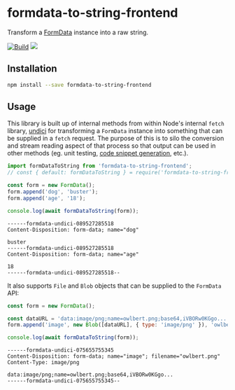 # formdata-to-string-frontend

Transform a [FormData](https://developer.mozilla.org/en-US/docs/Web/API/FormData) instance into a raw string.

[![Build](https://github.com/frostby/formdata-to-string/workflows/CI/badge.svg)](https://github.com/frostby/formdata-to-string/) [![](https://img.shields.io/npm/v/formdata-to-string-frontend)](https://npm.im/formdata-to-string-frontend)

## Installation

```sh
npm install --save formdata-to-string-frontend
```

## Usage

This library is built up of internal methods from within Node's internal `fetch` library, [undici](https://github.com/nodejs/undici) for transforming a `FormData` instance into something that can be supplied in a `fetch` request. The purpose of this is to silo the conversion and stream reading aspect of that process so that output can be used in other methods (eg. unit testing, [code snippet generation](https://npm.im/@readme/httpsnippet), etc.).

```js
import formDataToString from 'formdata-to-string-frontend';
// const { default: formDataToString } = require('formdata-to-string-frontend');

const form = new FormData();
form.append('dog', 'buster');
form.append('age', '18');

console.log(await formDataToString(form));
```

```
------formdata-undici-089527285518
Content-Disposition: form-data; name="dog"

buster
------formdata-undici-089527285518
Content-Disposition: form-data; name="age"

18
------formdata-undici-089527285518--
```

It also supports `File` and `Blob` objects that can be supplied to the `FormData` API:

```js
const form = new FormData();

const dataURL = 'data:image/png;name=owlbert.png;base64,iVBORw0KGgo...';
form.append('image', new Blob([dataURL], { type: 'image/png' }), 'owlbert.png');

console.log(await formDataToString(form));
```

```
------formdata-undici-075655755345
Content-Disposition: form-data; name="image"; filename="owlbert.png"
Content-Type: image/png

data:image/png;name=owlbert.png;base64,iVBORw0KGgo...
------formdata-undici-075655755345--
```
